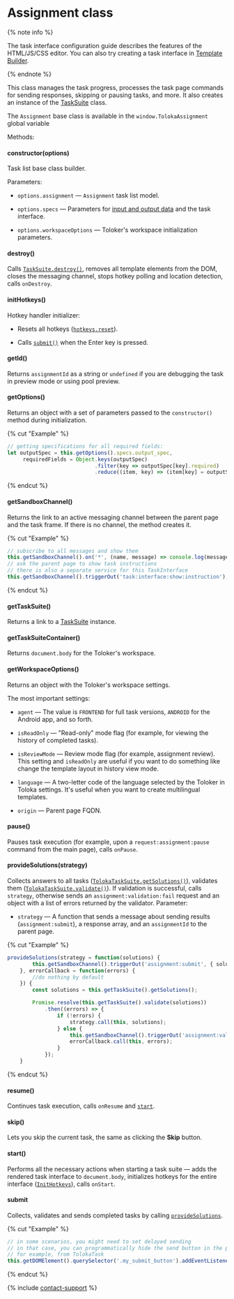 # Assignment class

{% note info %}

The task interface configuration guide describes the features of the HTML/JS/CSS editor. You can also try creating a task interface in [Template Builder](../../../template-builder/index.md).

{% endnote %}

This class manages the task progress, processes the task page commands for sending responses, skipping or pausing tasks, and more. It also creates an instance of the [TaskSuite](tasksuite.md) class.

The `Assignment` base class is available in the `window.TolokaAssignment` global variable

Methods:

#### constructor(options)

Task list base class builder.

Parameters:

- `options.assignment` — `Assignment` task list model.

- `options.specs` — Parameters for [input and output data](../../../glossary.md#input-output-data) and the task interface.

- `options.workspaceOptions` — Toloker's workspace initialization parameters.

#### destroy()

Calls [`TaskSuite.destroy()`](tasksuite.md#destroy), removes all template elements from the DOM, closes the messaging channel, stops hotkey polling and location detection, calls `onDestroy`.

#### initHotkeys()

Hotkey handler initializer:

- Resets all hotkeys ([`hotkeys.reset`](services.md#reset)).

- Calls [`submit()`](#Submit) when the Enter key is pressed.

#### getId()

Returns `assignmentId` as a string or `undefined` if you are debugging the task in preview mode or using pool preview.

#### getOptions()

Returns an object with a set of parameters passed to the `constructor()` method during initialization.

{% cut "Example" %}

```javascript
// getting specifications for all required fields:
let outputSpec = this.getOptions().specs.output_spec,
     requiredFields = Object.keys(outputSpec)
                            .filter(key => outputSpec[key].required)
                            .reduce((item, key) => (item[key] = outputSpec[key], item), {});
```

{% endcut %}

#### getSandboxChannel()

Returns the link to an active messaging channel between the parent page and the task frame. If there is no channel, the method creates it.

{% cut "Example" %}

```javascript
// subscribe to all messages and show them
this.getSandboxChannel().on('*', (name, message) => console.log(message));
// ask the parent page to show task instructions
// there is also a separate service for this TaskInterface
this.getSandboxChannel().triggerOut('task:interface:show:instruction');
```

{% endcut %}

#### getTaskSuite()

Returns a link to a [TaskSuite](tasksuite.md) instance.

#### getTaskSuiteContainer()

Returns `document.body` for the Toloker's workspace.

#### getWorkspaceOptions()

Returns an object with the Toloker's workspace settings.

The most important settings:

- `agent` — The value is `FRONTEND` for full task versions, `ANDROID` for the Android app, and so forth.

- `isReadOnly` — "Read-only" mode flag (for example, for viewing the history of completed tasks).

- `isReviewMode` — Review mode flag (for example, assignment review). This setting and `isReadOnly` are useful if you want to do something like change the template layout in history view mode.

- `language` — A two-letter code of the language selected by the Toloker in Toloka settings. It's useful when you want to create multilingual templates.

- `origin` — Parent page FQDN.

#### pause()

Pauses task execution (for example, upon a `request:assignment:pause` command from the main page), calls `onPause`.

#### provideSolutions(strategy)

Collects answers to all tasks ([`TolokaTaskSuite.getSolutions()`](tasksuite.md#getSolutions)), validates them ([`TolokaTaskSuite.validate()`](tasksuite.md#validate)). If validation is successful, calls `strategy`, otherwise sends an `assignment:validation:fail` request and an object with a list of errors returned by the validator. Parameter:

- `strategy` — A function that sends a message about sending results (`assignment:submit`), a response array, and an `assignmentId` to the parent page.

{% cut "Example" %}

```javascript
provideSolutions(strategy = function(solutions) {
        this.getSandboxChannel().triggerOut('assignment:submit', { solutions, assignmentId: this.getId() });
    }, errorCallback = function(errors) {
        //do nothing by default
    }) {
        const solutions = this.getTaskSuite().getSolutions();

        Promise.resolve(this.getTaskSuite().validate(solutions))
            .then((errors) => {
                if (!errors) {
                    strategy.call(this, solutions);
                } else {
                    this.getSandboxChannel().triggerOut('assignment:validation:fail', errors);
                    errorCallback.call(this, errors);
                }
            });
    }
```

{% endcut %}

#### resume()

Continues task execution, calls `onResume` and [`start`](#Start).

#### skip()

Lets you skip the current task, the same as clicking the **Skip** button.

#### start()

Performs all the necessary actions when starting a task suite — adds the rendered task interface to `document.body`, initializes hotkeys for the entire interface ([`InitHotkeys`](#InitHotkeys)), calls `onStart`.

#### submit

Collects, validates and sends completed tasks by calling [`provideSolutions`](#ProvideSolutions).

{% cut "Example" %}

```javascript
// in some scenarios, you might need to set delayed sending
// in that case, you can programmatically hide the send button in the project settings
// for example, from TolokaTask
this.getDOMElement().querySelector('.my_submit_button').addEventListener('click', (event) => this.getAssignment().submit());
```

{% endcut %}

{% include [contact-support](../../_includes/contact-support-help.md) %}